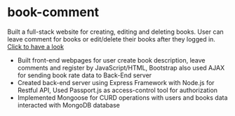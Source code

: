 # book-comment

Built a full-stack website for creating, editing and deleting books. User can leave comment for books or edit/delete their
books after they logged in.
[Click to have a look](https://bookcomment-xiaoxu.herokuapp.com/)

* Built front-end webpages for user create book description, leave comments and register by JavaScript/HTML,
Bootstrap also used AJAX for sending book rate data to Back-End server
* Created back-end server using Express Framework with Node.js for Restful API, Used Passport.js as access-control
tool for authorization
* Implemented Mongoose for CURD operations with users and books data interacted with MongoDB database
